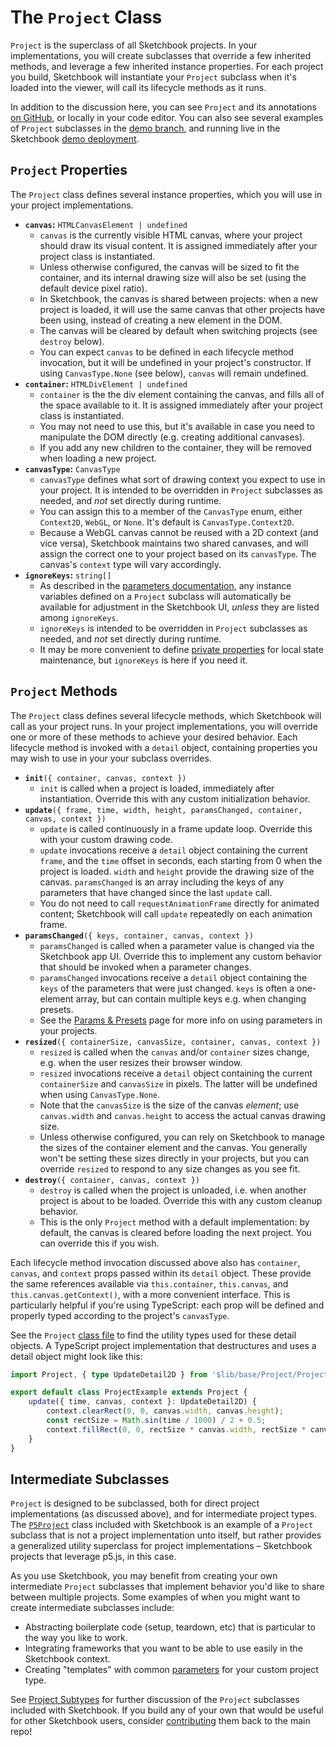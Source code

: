 # The `Project` Class

`Project` is the superclass of all Sketchbook projects. In your implementations, you will create subclasses that override a few inherited methods, and leverage a few inherited instance properties. For each project you build, Sketchbook will instantiate your `Project` subclass when it's loaded into the viewer, will call its lifecycle methods as it runs.

In addition to the discussion here, you can see `Project` and its annotations [on GitHub](https://github.com/flatpickles/sketchbook/blob/main/src/lib/base/Project/Project.ts), or locally in your code editor. You can also see several examples of `Project` subclasses in the [demo branch](https://github.com/flatpickles/sketchbook/tree/demo/src/art/), and running live in the Sketchbook [demo deployment](https://demo.skbk.cc/).

## `Project` Properties

The `Project` class defines several instance properties, which you will use in your project implementations.

-   **`canvas`:** `HTMLCanvasElement | undefined`
    -   `canvas` is the currently visible HTML canvas, where your project should draw its visual content. It is assigned immediately after your project class is instantiated.
    -   Unless otherwise configured, the canvas will be sized to fit the container, and its internal drawing size will also be set (using the default device pixel ratio).
    -   In Sketchbook, the canvas is shared between projects: when a new project is loaded, it will use the same canvas that other projects have been using, instead of creating a new element in the DOM.
    -   The canvas will be cleared by default when switching projects (see `destroy` below).
    -   You can expect `canvas` to be defined in each lifecycle method invocation, but it will be undefined in your project's constructor. If using `CanvasType.None` (see below), `canvas` will remain undefined.
-   **`container`:** `HTMLDivElement | undefined`
    -   `container` is the the div element containing the canvas, and fills all of the space available to it. It is assigned immediately after your project class is instantiated.
    -   You may not need to use this, but it's available in case you need to manipulate the DOM directly (e.g. creating additional canvases).
    -   If you add any new children to the container, they will be removed when loading a new project.
-   **`canvasType`:** `CanvasType`
    -   `canvasType` defines what sort of drawing context you expect to use in your project. It is intended to be overridden in `Project` subclasses as needed, and _not_ set directly during runtime.
    -   You can assign this to a member of the `CanvasType` enum, either `Context2D`, `WebGL`, or `None`. It's default is `CanvasType.Context2D`.
    -   Because a WebGL canvas cannot be reused with a 2D context (and vice versa), Sketchbook maintains two shared canvases, and will assign the correct one to your project based on its `canvasType`. The canvas's `context` type will vary accordingly.
-   **`ignoreKeys`:** `string[]`
    -   As described in the [parameters documentation](params-presets.md), any instance variables defined on a `Project` subclass will automatically be available for adjustment in the Sketchbook UI, _unless_ they are listed among `ignoreKeys`.
    -   `ignoreKeys` is intended to be overridden in `Project` subclasses as needed, and _not_ set directly during runtime.
    -   It may be more convenient to define [private properties](https://developer.mozilla.org/en-US/docs/Web/JavaScript/Reference/Classes/Private_class_fields) for local state maintenance, but `ignoreKeys` is here if you need it.

## `Project` Methods

The `Project` class defines several lifecycle methods, which Sketchbook will call as your project runs. In your project implementations, you will override one or more of these methods to achieve your desired behavior. Each lifecycle method is invoked with a `detail` object, containing properties you may wish to use in your your subclass overrides.

-   **`init`**`({ container, canvas, context })`
    -   `init` is called when a project is loaded, immediately after instantiation. Override this with any custom initialization behavior.
-   **`update`**`({ frame, time, width, height, paramsChanged, container, canvas, context })`
    -   `update` is called continuously in a frame update loop. Override this with your custom drawing code.
    -   `update` invocations receive a `detail` object containing the current `frame`, and the `time` offset in seconds, each starting from 0 when the project is loaded. `width` and `height` provide the drawing size of the canvas. `paramsChanged` is an array including the keys of any parameters that have changed since the last `update` call.
    -   You do not need to call `requestAnimationFrame` directly for animated content; Sketchbook will call `update` repeatedly on each animation frame.
-   **`paramsChanged`**`({ keys, container, canvas, context })`
    -   `paramsChanged` is called when a parameter value is changed via the Sketchbook app UI. Override this to implement any custom behavior that should be invoked when a parameter changes.
    -   `paramsChanged` invocations receive a `detail` object containing the `keys` of the parameters that were just changed. `keys` is often a one-element array, but can contain multiple keys e.g. when changing presets.
    -   See the [Params & Presets](params-presets.md) page for more info on using parameters in your projects.
-   **`resized`**`({ containerSize, canvasSize, container, canvas, context })`
    -   `resized` is called when the `canvas` and/or `container` sizes change, e.g. when the user resizes their browser window.
    -   `resized` invocations receive a `detail` object containing the current `containerSize` and `canvasSize` in pixels. The latter will be undefined when using `CanvasType.None`.
    -   Note that the `canvasSize` is the size of the canvas _element_; use `canvas.width` and `canvas.height` to access the actual canvas drawing size.
    -   Unless otherwise configured, you can rely on Sketchbook to manage the sizes of the container element and the canvas. You generally won't be setting these sizes directly in your projects, but you can override `resized` to respond to any size changes as you see fit.
-   **`destroy`**`({ container, canvas, context })`
    -   `destroy` is called when the project is unloaded, i.e. when another project is about to be loaded. Override this with any custom cleanup behavior.
    -   This is the only `Project` method with a default implementation: by default, the canvas is cleared before loading the next project. You can override this if you wish.

Each lifecycle method invocation discussed above also has `container`, `canvas`, and `context` props passed within its `detail` object. These provide the same references available via `this.container`, `this.canvas`, and `this.canvas.getContext()`, with a more convenient interface. This is particularly helpful if you're using TypeScript: each prop will be defined and properly typed according to the project's `canvasType`.

See the `Project` [class file](https://github.com/flatpickles/sketchbook/blob/main/src/lib/base/Project/Project.ts) to find the utility types used for these detail objects. A TypeScript project implementation that destructures and uses a detail object might look like this:

```ts
import Project, { type UpdateDetail2D } from '$lib/base/Project/Project';

export default class ProjectExample extends Project {
    update({ time, canvas, context }: UpdateDetail2D) {
        context.clearRect(0, 0, canvas.width, canvas.height);
        const rectSize = Math.sin(time / 1000) / 2 + 0.5;
        context.fillRect(0, 0, rectSize * canvas.width, rectSize * canvas.height);
    }
}
```

## Intermediate Subclasses

`Project` is designed to be subclassed, both for direct project implementations (as discussed above), and for intermediate project types. The [`P5Project`](https://github.com/flatpickles/sketchbook/blob/main/src/lib/base/Project/P5Project.ts) class included with Sketchbook is an example of a `Project` subclass that is not a project implementation unto itself, but rather provides a generalized utility superclass for project implementations – Sketchbook projects that leverage p5.js, in this case.

As you use Sketchbook, you may benefit from creating your own intermediate `Project` subclasses that implement behavior you'd like to share between multiple projects. Some examples of when you might want to create intermediate subclasses include:

-   Abstracting boilerplate code (setup, teardown, etc) that is particular to the way you like to work.
-   Integrating frameworks that you want to be able to use easily in the Sketchbook context.
-   Creating "templates" with common [parameters](params-presets.md) for your custom project type.

See [Project Subtypes](project-subtypes.md) for further discussion of the `Project` subclasses included with Sketchbook. If you build any of your own that would be useful for other Sketchbook users, consider [contributing](contributing.md) them back to the main repo!

